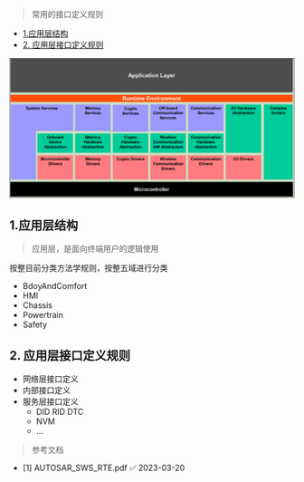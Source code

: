 > 常用的接口定义规则

- [1.应用层结构](#1应用层结构)
- [2. 应用层接口定义规则](#2-应用层接口定义规则)



![](../Images/20230320/2023032001.PNG)



## 1.应用层结构

> 应用层，是面向终端用户的逻辑使用

按整目前分类方法学规则，按整五域进行分类

* BdoyAndComfort
* HMI
* Chassis
* Powertrain
* Safety




## 2. 应用层接口定义规则

* 网络层接口定义
* 内部接口定义
* 服务层接口定义
  * DID RID DTC
  * NVM
  * ...














> 参考文档


* [1] AUTOSAR_SWS_RTE.pdf ✅ 2023-03-20